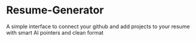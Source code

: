 # Resume-Generator
A simple interface to connect your github and add projects to your resume with smart AI pointers and clean format 
